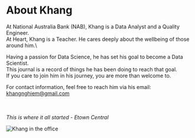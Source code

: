# About Khang

At National Australia Bank (NAB), Khang is a Data Analyst and a Quality Engineer.\
At Heart, Khang is a Teacher. He cares deeply about the wellbeing of those around him.\

Having a passion for Data Science, he has set his goal to become a Data Scientist.\
This journal is a record of things he has been doing to reach that goal.\
If you care to join him in his journey, you are more than welcome to.

For contact information, feel free to reach him via his email: <khangnghiem@gmail.com>

</br>
</br>
<i>This is where it all started - Etown Central</i>

![Khang in the office](images/intro.png)
